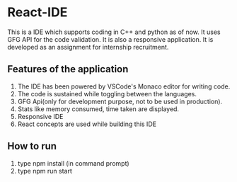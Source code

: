 # React-IDE
This is a IDE which supports coding in C++ and python as of now. It uses GFG API for the code validation. It is also a responsive application. It is developed as an assignment for internship recruitment. <br/>

## Features of the application
1) The IDE has been powered by VSCode's Monaco editor for writing code.
2) The code is sustained while toggling between the languages.
3) GFG Api(only for development purpose, not to be used in production).
4) Stats like memory consumed, time taken are displayed.
5) Responsive IDE
6) React concepts are used while building this IDE


## How to run
 1) type npm install (in command prompt)
 2) type npm run start 

